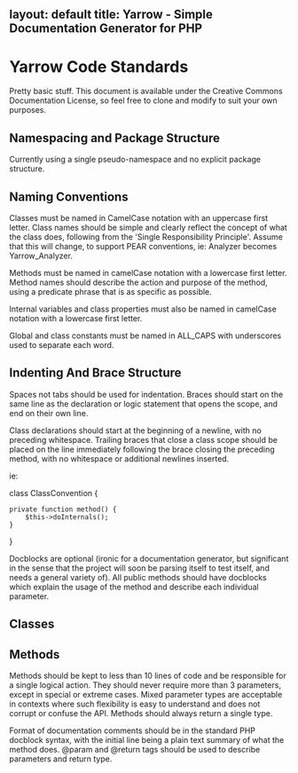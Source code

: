 layout: default
title: Yarrow - Simple Documentation Generator for PHP
---

Yarrow Code Standards
=====================

Pretty basic stuff. This document is available under the Creative Commons Documentation License, so feel free to clone and modify to suit your own purposes.

Namespacing and Package Structure
---------------------------------

Currently using a single pseudo-namespace and no explicit package structure.

Naming Conventions
------------------

Classes must be named in CamelCase notation with an uppercase first letter. Class names should be simple and clearly reflect the concept of what the class does, following from the 'Single Responsibility Principle'. Assume that this will change, to support PEAR conventions, ie: Analyzer becomes Yarrow_Analyzer.

Methods must be named in camelCase notation with a lowercase first letter. Method names should describe the action and purpose of the method, using a predicate phrase that is as specific as possible.

Internal variables and class properties must also be named in camelCase notation with a lowercase first letter.

Global and class constants must be named in ALL_CAPS with underscores used to separate each word.


Indenting And Brace Structure
-----------------------------

Spaces not tabs should be used for indentation. Braces should start on the same line as the declaration or logic statement that opens the scope, and end on their own line.

Class declarations should start at the beginning of a newline, with no preceding whitespace. Trailing braces that close a class scope should be placed on the line immediately following the brace closing the preceding method, with no whitespace or additional newlines inserted.

ie:

class ClassConvention {

    private function method() {
        $this->doInternals();
    }
}

Docblocks are optional (ironic for a documentation generator, but significant in the sense that the project will soon be parsing itself to test itself, and needs a general variety of). All public methods should have docblocks which explain the usage of the method and describe each individual parameter.

Classes
-------



Methods
-------

Methods should be kept to less than 10 lines of code and be responsible for a single logical action. They should never require more than 3 parameters, except in special or extreme cases. Mixed parameter types are acceptable in contexts where such flexibility is easy to understand and does not corrupt or confuse the API. Methods should always return a single type.

Format of documentation comments should be in the standard PHP docblock syntax, with the initial line being a plain text summary of what the method does. @param and @return tags should be used to describe parameters and return type.




